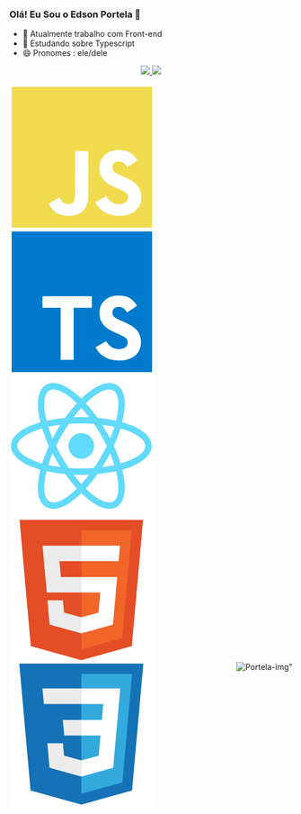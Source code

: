 ### Olá! Eu Sou o Edson Portela 👋


- 🔭 Atualmente trabalho com Front-end
- 🌱 Estudando sobre Typescript
- 😄 Pronomes : ele/dele

<div align="center">
  <a href="https://github.com/EdsonPortela">
 <img altura="180em" src="https://github-readme-stats.vercel.app/api?username=EdsonPortela&show_icons=true&theme=gruvbox&include_all_commits=true&count_private=true"/>
 <img altura="180em" src="https://github-readme-stats.vercel.app/api/top-langs/?username=EdsonPortela&layout=compact&langs_count=7&theme=gruvbox"/>
</div>
  <div style="display: inline_block"><br>
 <img align="center" alt="Portela-Js" altura="30" largura="40" src="https://raw.githubusercontent.com/devicons/devicon/master/icons/javascript/javascript-plain.svg">
 <img align="center" alt="Portela-Ts" altura="30" largura="40" src="https://raw.githubusercontent.com/devicons/devicon/master/icons/typescript/typescript-plain.svg">
 <img align="center" alt="Portela-React" altura="30" largura="40" src="https://raw.githubusercontent.com/devicons/devicon/master/icons/react/react-original.svg">
 <img align="center" alt="Portela-HTML" altura="30" largura="40" src="https://raw.githubusercontent.com/devicons/devicon/master/icons/html5/html5-original.svg">
 <img align="center" alt="Portela-CSS" altura="30" largura="40" src="https://raw.githubusercontent.com/devicons/devicon/master/icons/css3/css3-original.svg">
 <img align="right" alt=Portela-img" src="https://picrew.me/share?cd=12WEnnr5Yu">
</div>
  
##
 
